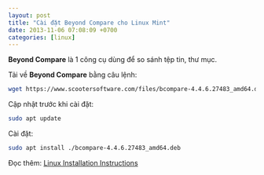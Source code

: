 ```yaml
---
layout: post
title: "Cài đặt Beyond Compare cho Linux Mint"
date: 2013-11-06 07:08:09 +0700
categories: [linux]
---
```


**Beyond Compare** là 1 công cụ dùng để  so sánh tệp tin, thư mục.  

Tải về  **Beyond Compare** bằng câu lệnh:  
```bash
wget https://www.scootersoftware.com/files/bcompare-4.4.6.27483_amd64.deb
```  

Cập nhật trước khi cài đặt:  
```bash
sudo apt update
```  

Cài đặt:  
```bash
sudo apt install ./bcompare-4.4.6.27483_amd64.deb
```  

Đọc thêm: [Linux Installation Instructions](https://www.scootersoftware.com/kb/linux_install)  
